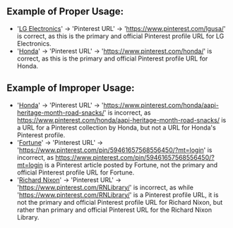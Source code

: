 ## Example of Proper Usage:
* '[LG Electronics](https://golden.com/wiki/LG_Electronics-5K9G95)' -> 'Pinterest URL' -> 'https://www.pinterest.com/lgusa/' is correct, as this is the primary and official Pinterest profile URL for LG Electronics.
* '[Honda](https://golden.com/wiki/Honda-G44N)' -> 'Pinterest URL' -> 'https://www.pinterest.com/honda/' is correct, as this is the primary and official Pinterest profile URL for Honda.

## Example of Improper Usage:
* '[Honda](https://golden.com/wiki/Honda-G44N)' ->  'Pinterest URL' -> 'https://www.pinterest.com/honda/aapi-heritage-month-road-snacks/' is incorrect, as https://www.pinterest.com/honda/aapi-heritage-month-road-snacks/ is a URL for a Pinterest collection by Honda, but not a URL for Honda's Pinterest profile.
* '[Fortune](https://golden.com/wiki/Fortune-DGGNB)' -> 'Pinterest URL' -> 'https://www.pinterest.com/pin/59461657568556450/?mt=login' is incorrect, as https://www.pinterest.com/pin/59461657568556450/?mt=login is a Pinterest article posted by Fortune, not the primary and official Pinterest profile URL for Fortune.
* '[Richard Nixon](https://golden.com/wiki/Richard_Nixon-VWXN5)' -> 'Pinterest URL' -> 'https://www.pinterest.com/RNLibrary/' is incorrect, as while 'https://www.pinterest.com/RNLibrary/' is a Pinterest profile URL, it is not the primary and official Pinterest profile URL for Richard Nixon, but rather than primary and official Pinterest URL for the Richard Nixon Library.
